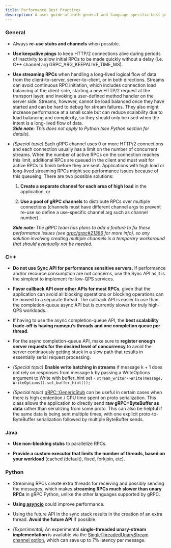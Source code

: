 ```yaml
---
title: Performance Best Practices
description: A user guide of both general and language-specific best practices to improve performance.
---
```


### General

*   Always **re-use stubs and channels** when possible.

*   **Use keepalive pings** to keep HTTP/2 connections alive during periods of
    inactivity to allow initial RPCs to be made quickly without a delay (i.e.
    C++ channel arg GRPC_ARG_KEEPALIVE_TIME_MS). 

*   **Use streaming RPCs** when handling
    a long-lived logical flow of data from the client-to-server,
    server-to-client, or in both directions. Streams can avoid continuous RPC initiation,
    which includes connection load balancing at the client-side, starting a new
    HTTP/2 request at the transport layer, and invoking a user-defined method
    handler on the server side. Streams, however, cannot be load
    balanced once they have started and can be hard to debug for stream
    failures. They also might increase performance at a small scale but can reduce 
    scalability due to load balancing and complexity, so they should only be used 
    when the intent is a long-lived flow of data.  \
    ***Side note:*** *This does not apply to Python (see Python section for
    details).*

*   *(Special topic)* Each gRPC channel uses 0 or more HTTP/2 connections and each connection
    usually has a limit on the number of concurrent streams. When the number of
    active RPCs on the connection reaches this limit, additional RPCs are queued
    in the client and must wait for active RPCs to finish before they are sent.
    Applications with high load or long-lived streaming RPCs might see
    performance issues because of this queueing. There are two possible
    solutions:

    1.  **Create a separate channel for each area of high load** in the
        application, or

    2.  **Use a pool of gRPC channels** to distribute RPCs over
        multiple connections (channels must have different channel args to
        prevent re-use so define a use-specific channel arg such as channel
        number).

    ***Side note:*** *The gRPC team has plans to add a feature to fix these
    performance issues (see [grpc/grpc#21386](https://github.com/grpc/grpc/issues/21386) 
    for more info), so any solution involving creating multiple channels
    is a temporary workaround that should eventually not be needed.*

### C++

*   **Do not use Sync API for performance sensitive servers.** If performance
    and/or resource consumption are not concerns, use the Sync API as it is the
    simplest to implement for low-QPS services.

*   **Favor callback API over other APIs for most RPCs**, given that the
    application can avoid all blocking operations or blocking operations can be
    moved to a separate thread. The callback API is easier to use than the 
    completion-queue async API but is currently slower for truly high-QPS workloads.

*   If having to use the async completion-queue API, the **best scalability
    trade-off is having numcpu’s threads and one completion queue per thread**.

*   For the async completion-queue API, make sure to **register enough server
    requests for the desired level of concurrency** to avoid the server
    continuously getting stuck in a slow path that results in essentially serial
    request processing. 

*   *(Special topic)* **Enable write batching in streams** if message k + 1 does not rely on
    responses from message k by passing a WriteOptions argument to Write with
    buffer_hint set - `stream_writer->Write(message,
    WriteOptions().set_buffer_hint());`

*   *(Special topic)*
    [gRPC::GenericStub](https://grpc.github.io/grpc/cpp/grpcpp_2generic_2generic__stub_8h.html)
    can be useful in certain cases when there is high contention / CPU time
    spent on proto serialization. This class allows the application to directly
    send **raw gRPC::ByteBuffer as data** rather than serializing from some
    proto. This can also be helpful if the same data is being sent multiple
    times, with one explicit proto-to-ByteBuffer serialization followed by
    multiple ByteBuffer sends. 

### Java

*   **Use non-blocking stubs** to parallelize RPCs.

*   **Provide a custom executor that limits the number of threads, based on your workload** (cached (default), fixed, forkjoin, etc).

### Python

*   Streaming RPCs create extra threads for receiving and possibly sending the
    messages, which makes **streaming RPCs much slower than unary RPCs** in
    gRPC Python, unlike the other languages supported by gRPC.

*   **Using [asyncio](https://grpc.github.io/grpc/python/grpc_asyncio.html)** could improve performance.

*   Using the future API in the sync stack results in the creation of an extra
    thread. **Avoid the future API** if possible.

*   *(Experimental)* An experimental **single-threaded unary-stream
    implementation** is available via the
    [SingleThreadedUnaryStream channel option](https://github.com/grpc/grpc/blob/master/src/python/grpcio/grpc/experimental/__init__.py#L38),
    which can save up to 7% latency per message.